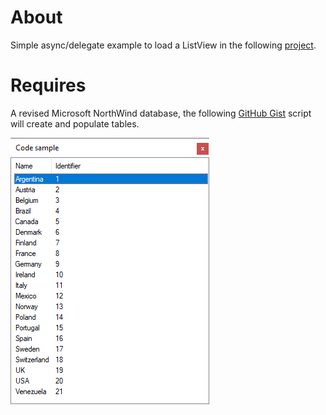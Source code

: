 ﻿# About

Simple async/delegate example to load a ListView in the following [project](https://github.com/karenpayneoregon/code-samples-csharp/tree/master/IteratingCodeSample).

# Requires

A revised Microsoft NorthWind database, the following [GitHub Gist](https://gist.github.com/karenpayneoregon/9bdf1a7d5310ac1d562b2326d79d6038) script will create and populate tables.

![screen](../assets/iterateListView.png)